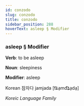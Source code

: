 ```yaml
---
id: conzodo
slug: conzodo
title: conzodo
sidebar_position: 288
hoverText: asleep § Modifier
---
```


### asleep § Modifier

**Verb**: to be asleep

**Noun**: sleepiness

**Modifier**: asleep

Korean 잠자다 jamjada [t͡ɕa̠md͡ʑa̠da̠]

*Koreic Language Family*
